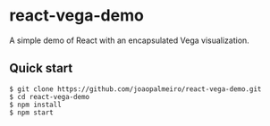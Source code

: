 # react-vega-demo

A simple demo of React with an encapsulated Vega visualization.

## Quick start

```
$ git clone https://github.com/joaopalmeiro/react-vega-demo.git
$ cd react-vega-demo
$ npm install
$ npm start
```
